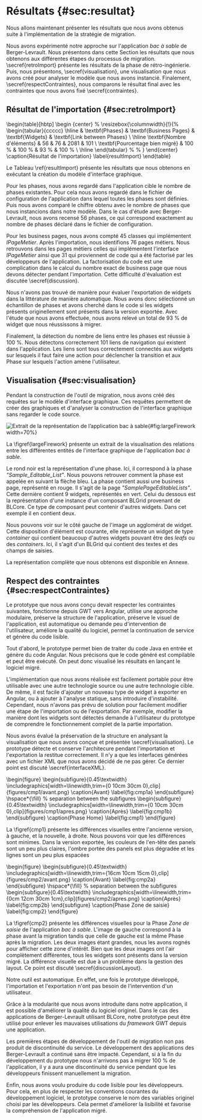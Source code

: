 # Résultats {#sec:resultat}

Nous allons maintenant présenter les résultats que nous avons obtenus suite à l'implémentation de la stratégie de migration.

Nous avons expérimenté notre approche sur l'application _bac à sable_ de Berger-Levrault.
Nous présentons dans cette Section les résultats que nous obtenons aux différentes étapes du processus de migration.
\secref{retroImport} présente les résultats de la phase de rétro-ingénierie.
Puis, nous présentons, \secref{visualisation}, une visualisation que nous avons créé pour analyser
    le modèle que nous avons instancié.
Finalement, \secref{respectContraintes}, nous comparons le résultat final avec les contraintes que nous avons fixé \secref{contraintes}.

## Résultat de l'importation {#sec:retroImport}

\begin{table}[hbtp]
    \begin {center}
  %  \resizebox{\columnwidth}{!}{%
    \begin{tabular}{ccccc}
        \hline
         & \textbf{Phases} & \textbf{Business Pages} & \textbf{Widgets} & \textbf{Link between Phases} \\
        \hline
        \textbf{Nombre d'éléments} & 56 & 76 & 2081 & 101 \\
        \textbf{Pourcentage bien migré} & 100 \% & 100 \% & 93 \% & 100 \% \\
        \hline
    \end{tabular} %
   % }
    \end{center}
    \caption{Résultat de l'importation}
    \label{resultImport}
\end{table}

Le Tableau \ref{resultImport} présente les résultats que nous obtenons en exécutant la création du modèle d'interface graphique.

Pour les phases, nous avons regardé dans l'application cible le nombre de phases existantes.
Pour cela nous avons regardé dans le fichier de configuration de l'application dans lequel toutes les phases sont définies.
Puis nous avons comparé le chiffre obtenu avec le nombre de phases que nous instancions dans notre modèle.
Dans le cas d'étude avec Berger-Levrault, nous avons recensé 56 phases, ce qui correspond exactement au nombre de phases déclaré dans le fichier de configuration.

Pour les business pages, nous avons compté 45 classes qui implémentent _IPageMetier_.
Après l'importation, nous identifions 76 pages métiers.
Nous retrouvons dans les pages métiers celles qui implémentent l'interface _IPageMetier_ ainsi que
    31 qui proviennent de code qui a été factorisé par les développeurs de l'application.
La factorisation du code est une complication dans le calcul du nombre exact de business page que nous devons détecter pendant l'importation.
Cette difficulté d'évaluation est discutée \secref{discussion}.

Nous n'avons pas trouvé de manière pour évaluer l'exportation de widgets dans la littérature de manière automatique.
Nous avons donc sélectionné un échantillon de phases et avons cherché dans le code si
    les widgets présents originellement sont présents dans la version exportée.
Avec l'étude que nous avons effectuée, nous avons relevé un total de 93 % de widget que nous réussissons à migrer.

Finalement, la détection du nombre de liens entre les phases est réussie à 100 %.
Nous détectons correctement 101 liens de navigation qui existent dans l'application.
Les liens sont tous correctement connectés aux widgets sur lesquels il faut faire une action
    pour déclencher la transition et aux Phase sur lesquels l'action amène l'utilisateur.

## Visualisation {#sec:visualisation}

Pendant la construction de l'outil de migration, nous avons créé des requêtes sur le modèle d'interface graphique.
Ces requêtes permettent de créer des graphiques et d'analyser la construction de l'interface graphique sans regarder le code source.

![Extrait de la représentation de l’application _bac à sable_](figures/largeFireworkModif.png){#fig:largeFirework width=70%}

La \figref{largeFirework} présente un extrait de la visualisation des relations entre les
    différentes entités de l'interface graphique de l'application _bac à sable_.

Le rond noir est la représentation d'une phase.
Ici, il correspond à la phase _"Sample\_Editable\_List"_.
Nous pouvons retrouver comment la phase est appelée en suivant la flèche bleu.
La phase contient aussi une business page, représenté en rouge.
Il s'agit de la page _"SamplePageEditableLists"_.
Cette dernière contient 9 widgets, représentés en vert.
Celui du dessous est la représentation d'une instance d'un composant BLGrid provenant de BLCore.
Ce type de composant peut contenir d'autres widgets.
Dans cet exemple il en contient deux.

Nous pouvons voir sur le côté gauche de l'image un agglomérat de widget.
Cette disposition d'élément est courante,
    elle représente un widget de type _container_ qui contient beaucoup d'autres widgets pouvant être des _leafs_ ou des _containers_.
Ici, il s'agit d'un BLGrid qui contient des textes et des champs de saisies.

La représentation complète que nous obtenons est disponible en Annexe.

## Respect des contraintes {#sec:respectContraintes}

Le prototype que nous avons conçu devait respecter les contraintes suivantes,
    fonctionne depuis GWT vers Angular,
    utilise une approche modulaire,
    préserve la structure de l'application,
    préserve le visuel de l'application,
    est automatique ou demande peu d'intervention de l'utilisateur,
    améliore la qualité du logiciel,
    permet la continuation de service
    et génère du code lisible.

Tout d'abord, le prototype permet bien de traiter du code Java en entrée et
    génère du code Angular.
Nous précisons que le code généré est compilable et peut être exécuté.
On peut donc visualisé les résultats en lançant le logiciel migré.

L'implémentation que nous avons réalisée est facilement portable pour être utilisable avec
    une autre technologie source ou une autre technologie cible.
De même, il est facile d'ajouter un nouveau type de widget à exporter en Angular,
    ou à ajouter à l'analyse statique, sans introduire d'instabilité.
Cependant, nous n'avons pas prévu de solution pour facilement modifier une étape
    de l'importation ou de l'exportation.
Par exemple, modifier la manière dont les widgets sont détectés demande à l'utilisateur du prototype
    de comprendre le fonctionnement complet de la partie importation.

Nous avons évalué la préservation de la structure en analysant la visualisation que nous
    avons conçue et présentée \secref{visualisation}.
Le prototype détecte et conserve l'architecure pendant l'importation et
    l'exportation la restitue correctement.
Il n'y a que les interfaces générées avec un fichier XML que nous avons décidé de ne pas gérer.
Ce dernier point est discuté \secref{interfaceXML}.

\begin{figure}
\begin{subfigure}{0.45\textwidth}
\includegraphics[width=\linewidth,trim={0 10cm 30cm 0},clip]{figures/cmp1/avant.png}
\caption{Avant} \label{fig:cmp1a}
\end{subfigure}
\hspace*{\fill} % separation between the subfigures
\begin{subfigure}{0.45\textwidth}
\includegraphics[width=\linewidth,trim={0 10cm 30cm 0},clip]{figures/cmp1/apres.png}
\caption{Après} \label{fig:cmp1b}
\end{subfigure}
\caption{Phase Home} \label{fig:cmp1}
\end{figure}

La \figref{cmp1} présente les différences visuelles entre l'ancienne version, à gauche, et la nouvelle, à droite.
Nous pouvons voir que les différences sont minimes.
Dans la version exportée, les couleurs de l'en-tête des panels sont un peu plus claires, l'ombre portée des panels est plus dégradée
    et les lignes sont un peu plus espacées

\begin{figure}
\begin{subfigure}{0.45\textwidth}
\includegraphics[width=\linewidth,trim={16cm 10cm 15cm 0},clip]{figures/cmp2/avant.png}
\caption{Avant} \label{fig:cmp2a}
\end{subfigure}
\hspace*{\fill} % separation between the subfigures
\begin{subfigure}{0.45\textwidth}
\includegraphics[width=\linewidth,trim={0cm 12cm 30cm 1cm},clip]{figures/cmp2/apres.png}
\caption{Après} \label{fig:cmp2b}
\end{subfigure}
\caption{Phase Zone de saisie} \label{fig:cmp2}
\end{figure}

La \figref{cmp2} présente les différences visuelles pour la Phase _Zone de saisie_ de l'application _bac à sable_.
L'image de gauche correspond à la phase avant la migration tandis que celle de gauche est la même Phase après la migration.
Les deux images étant grandes, nous les avons rognés pour afficher cette zone d'intérêt.
Bien que les deux images ont l'air complètement différentes,
    tous les widgets sont présents dans la version migré.
La différence visuelle est due à un problème dans la gestion des layout.
Ce point est discuté \secref{discussionLayout}.

Notre outil est automatique.
En effet, une fois le prototype développé,
    l'importation et l'exportation n'ont pas besoin de l'intervention d'un utilisateur.

Grâce à la modularité que nous avons introduite dans notre application,
    il est possible d'améliorer la qualité du logiciel originel.
Dans le cas des applications de Berger-Levrault utilisant BLCore, notre prototype peut être utilisé pour enlever les mauvaises utilisations
    du _framework_ GWT depuis une application.

Les premières étapes de développement de l'outil de migration non pas produit de discontinuité du service.
Le développement des applications des Berger-Levrault a continué sans être impacté.
Cependant, si à la fin du développement du prototype nous n'arrivons pas à migrer 100 % de l'application,
    il y a aura une discontinuité du service pendant que les développeurs finissent manuellement la migration.

Enfin, nous avons voulu produire du code lisible pour les développeurs.
Pour cela, en plus de respecter les conventions courantes du développement logiciel,
    le prototype conserve le nom des variables originel choisi par les développeurs.
Cela permet d'améliorer la lisibilité et favorise la compréhension de l'application migré.

